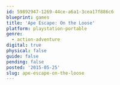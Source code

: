 ```yaml
---
id: 59892947-1269-44ce-a6a1-3cea17f886c6
blueprint: games
title: 'Ape Escape: On the Loose'
platform: playstation-portable
genre:
  - action-adventure
digital: true
physical: false
guide: false
pending: false
posted: '2015-05-25'
slug: ape-escape-on-the-loose
---
```

